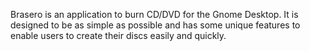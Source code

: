 Brasero is an application to burn CD/DVD for the Gnome Desktop. It is designed 
to be as simple as possible and has some unique features to enable users to
create their discs easily and quickly.

